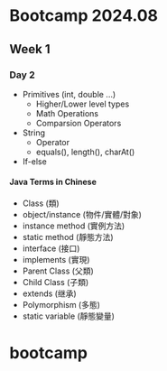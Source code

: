 # Bootcamp 2024.08

## Week 1
### Day 2

- Primitives (int, double ...)
  - Higher/Lower level types
  - Math Operations
  - Comparsion Operators
- String
  - Operator
  - equals(), length(), charAt()
- If-else

#### Java Terms in Chinese
- Class (類)
- object/instance (物件/實體/對象)
- instance method (實例方法)
- static method (靜態方法)
- interface (接口)
- implements (實現)
- Parent Class (父類)
- Child Class (子類)
- extends (继承)
- Polymorphism (多態)
- static variable (靜態變量)
# bootcamp
